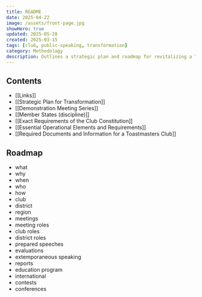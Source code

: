 ```yaml
---
title: README
date: 2025-04-22
image: /assets/front-page.jpg
showHero: true
updated: 2025-05-28
created: 2025-03-15
tags: [club, public-speaking, transformation]
category: Methodology
description: Outlines a strategic plan and roadmap for revitalizing a Toastmasters club, detailing roles, meetings, speeches, evaluations, and international activities to enhance public speaking and leadership skills.
---
```


## Contents

- [[Links]]
- [[Strategic Plan for Transformation]]
- [[Demonstration Meeting Series]]
- [[Member States (discipline)]]
- [[Exact Requirements of the Club Constitution]]
- [[Essential Operational Elements and Requirements]]
- [[Required Documents and Information for a Toastmasters Club]]

## Roadmap

- what
- why
- when
- who
- how
- club
- district
- region
- meetings
- meeting roles
- club roles
- district roles
- prepared speeches
- evaluations
- extemporaneous speaking
- reports
- education program
- international
- contests
- conferences
